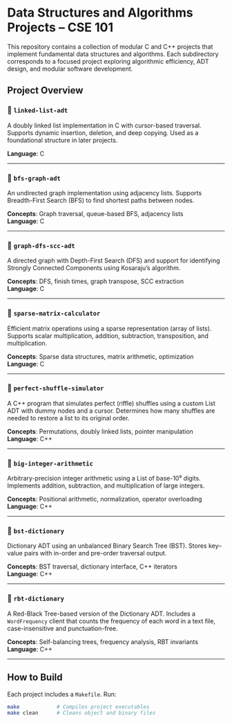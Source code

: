 # Data Structures and Algorithms Projects – CSE 101

This repository contains a collection of modular C and C++ projects that implement fundamental data structures and algorithms. Each subdirectory corresponds to a focused project exploring algorithmic efficiency, ADT design, and modular software development.

## Project Overview

### 📁 `linked-list-adt`

A doubly linked list implementation in C with cursor-based traversal. Supports dynamic insertion, deletion, and deep copying. Used as a foundational structure in later projects.

**Language**: C

---

### 📁 `bfs-graph-adt`

An undirected graph implementation using adjacency lists. Supports Breadth-First Search (BFS) to find shortest paths between nodes.

**Concepts**: Graph traversal, queue-based BFS, adjacency lists  
**Language**: C

---

### 📁 `graph-dfs-scc-adt`

A directed graph with Depth-First Search (DFS) and support for identifying Strongly Connected Components using Kosaraju’s algorithm.

**Concepts**: DFS, finish times, graph transpose, SCC extraction  
**Language**: C

---

### 📁 `sparse-matrix-calculator`

Efficient matrix operations using a sparse representation (array of lists). Supports scalar multiplication, addition, subtraction, transposition, and multiplication.

**Concepts**: Sparse data structures, matrix arithmetic, optimization  
**Language**: C

---

### 📁 `perfect-shuffle-simulator`

A C++ program that simulates perfect (riffle) shuffles using a custom List ADT with dummy nodes and a cursor. Determines how many shuffles are needed to restore a list to its original order.

**Concepts**: Permutations, doubly linked lists, pointer manipulation  
**Language**: C++

---

### 📁 `big-integer-arithmetic`

Arbitrary-precision integer arithmetic using a List of base-10⁹ digits. Implements addition, subtraction, and multiplication of large integers.

**Concepts**: Positional arithmetic, normalization, operator overloading  
**Language**: C++

---

### 📁 `bst-dictionary`

Dictionary ADT using an unbalanced Binary Search Tree (BST). Stores key–value pairs with in-order and pre-order traversal output.

**Concepts**: BST traversal, dictionary interface, C++ iterators  
**Language**: C++

---

### 📁 `rbt-dictionary`

A Red-Black Tree-based version of the Dictionary ADT. Includes a `WordFrequency` client that counts the frequency of each word in a text file, case-insensitive and punctuation-free.

**Concepts**: Self-balancing trees, frequency analysis, RBT invariants  
**Language**: C++

---

## How to Build

Each project includes a `Makefile`. Run:

```bash
make            # Compiles project executables
make clean      # Cleans object and binary files
```
